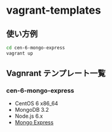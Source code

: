 # vagrant-templates
## 使い方例
```bash
cd cen-6-mongo-express
vagrant up
```

## Vagnrant テンプレート一覧
### cen-6-mongo-express
- CentOS 6 x86_64
- MongoDB 3.2
- Node.js 6.x
- [Mongo Express](https://github.com/mongo-express/mongo-express)
